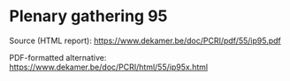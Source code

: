 # Plenary gathering 95

Source (HTML report): https://www.dekamer.be/doc/PCRI/pdf/55/ip95.pdf

PDF-formatted alternative: https://www.dekamer.be/doc/PCRI/html/55/ip95x.html


